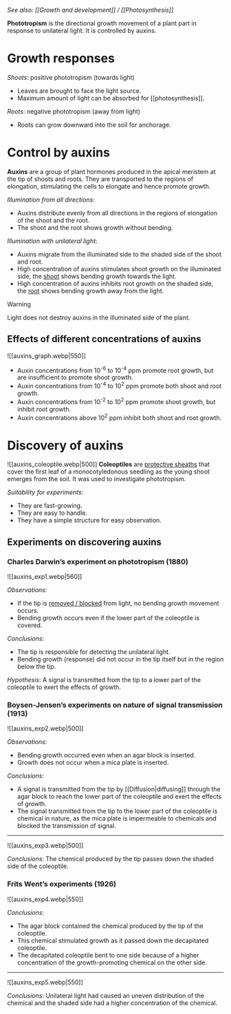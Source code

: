 *See also: [[Growth and development]] / [[Photosynthesis]]*

**Phototropism** is the directional growth movement of a plant part in response to unilateral light. It is controlled by auxins.

# Growth responses
*Shoots*: positive phototropism (towards light)
- Leaves are brought to face the light source.
- Maximum amount of light can be absorbed for [[photosynthesis]].

*Roots*: negative phototropism (away from light)
- Roots can grow downward into the soil for <span class="hi-green">anchorage</span>.

# Control by auxins
**Auxins** are a group of plant hormones produced in the <span class="hi-blue">apical meristem</span> at the tip of shoots and roots. They are transported to the <span class="hi-blue">regions of elongation</span>, stimulating the cells to elongate and hence promote growth.

*Illumination from all directions*:
- Auxins distribute evenly from all directions in the regions of elongation of the shoot and the root.
- The shoot and the root shows <span class="hi-green">growth without bending</span>.

*Illumination with unilateral light*:
- Auxins <span class="hi-blue">migrate</span> from the illuminated side to the shaded side of the shoot and root.
- High concentration of auxins stimulates shoot growth on the illuminated side, the <u>shoot</u> shows <span class="hi-green">bending growth towards the light</span>.
- High concentration of auxins inhibits root growth on the shaded side, the <u>root</u> shows <span class="hi-green">bending growth away from the light</span>.

> [!warning]
> Light does not destroy auxins in the illuminated side of the plant.

## Effects of different concentrations of auxins
![[auxins_graph.webp|550]]
- Auxin concentrations from 10<sup>-6</sup> to 10<sup>-4</sup> ppm promote root growth, but are insufficient to promote shoot growth.
- Auxin concentrations from 10<sup>-4</sup> to 10<sup>2</sup> ppm promote both shoot and root growth.
- Auxin concentrations from 10<sup>-2</sup> to 10<sup>2</sup> ppm promote shoot growth, but inhibit root growth.
- Auxin concentrations above 10<sup>2</sup> ppm inhibit both shoot and root growth.

# Discovery of auxins
![[auxins_coleoptile.webp|500]]
**Coleoptiles** are <u>protective sheaths</u> that cover the first leaf of a <span class="hi-blue">monocotyledonous seedling</span> as the young shoot emerges from the soil. It was used to investigate phototropism.

*Suitability for experiments*:
- They are fast-growing.
- They are easy to handle.
- They have a simple structure for easy observation.

## Experiments on discovering auxins
### Charles Darwin’s experiment on phototropism (1880)
![[auxins_exp1.webp|560]]

*Observations*:
- If the tip is <u>removed / blocked</u> from light, no bending growth movement occurs.
- Bending growth occurs even if the lower part of the coleoptile is covered.

*Conclusions*:
- The tip is responsible for detecting the <span class="hi-blue">unilateral light</span>.
- Bending growth (response) did not occur in the tip itself but in the <span class="hi-green">region below the tip</span>.

*Hypothesis*:
A signal is transmitted from the tip to a lower part of the coleoptile to exert the effects of growth.

### Boysen-Jensen’s experiments on nature of signal transmission (1913)
![[auxins_exp2.webp|500]]

*Observations*:
- Bending growth occurred even when an agar block is inserted.
- Growth does not occur when a mica plate is inserted.

*Conclusions*:
- A signal is transmitted from the tip by [[Diffusion|diffusing]] through the <span class="hi-blue">agar block</span> to reach the lower part of the coleoptile and exert the effects of growth.
- The signal transmitted from the tip to the lower part of the coleoptile is chemical in nature, as the <span class="hi-blue">mica plate</span> is <span class="hi-green">impermeable to chemicals</span> and blocked the transmission of signal.
---
![[auxins_exp3.webp|500]]

*Conclusions*:
The chemical produced by the tip passes down the shaded side of the coleoptile.

### Frits Went’s experiments (1926)
![[auxins_exp4.webp|550]]

*Conclusions*:
- The agar block contained the chemical produced by the tip of the coleoptile.
- This chemical stimulated growth as it passed down the decapitated coleoptile.
- The decapitated coleoptile bent to one side because of a higher concentration of the growth-promoting chemical on the other side.
---
![[auxins_exp5.webp|550]]

*Conclusions*:
Unilateral light had caused an uneven distribution of the chemical and the shaded side had a higher concentration of the chemical.
